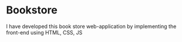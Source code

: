 # Bookstore
I have developed this book store web-application by implementing the front-end using HTML, CSS, JS
